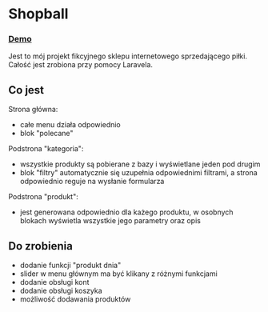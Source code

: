 # Shopball
### [ Demo ]

Jest to mój projekt fikcyjnego sklepu internetowego sprzedającego piłki. Całość jest zrobiona przy pomocy Laravela.

## Co jest

Strona główna:

-  całe menu działa odpowiednio
-  blok "polecane"

Podstrona "kategoria":

- wszystkie produkty są pobierane z bazy i wyświetlane jeden pod drugim
- blok "filtry" automatycznie się uzupełnia odpowiednimi filtrami, a strona odpowiednio reguje na wysłanie formularza

Podstrona "produkt":

- jest generowana odpowiednio dla każego produktu, w osobnych blokach wyświetla wszystkie jego parametry oraz opis


## Do zrobienia
- dodanie funkcji "produkt dnia"
- slider w menu głównym ma być klikany z różnymi funkcjami
- dodanie obsługi kont
- dodanie obsługi koszyka
- możliwość dodawania produktów

 [ Demo ]: <http://shopball.epizy.com>
